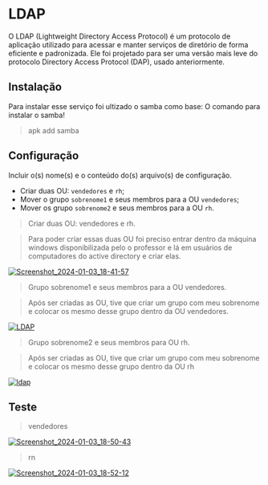 # LDAP
O LDAP (Lightweight Directory Access Protocol) é um protocolo de aplicação utilizado para acessar e manter serviços de diretório de forma eficiente e padronizada. Ele foi projetado para ser uma versão mais leve do protocolo Directory Access Protocol (DAP), usado anteriormente.


## Instalação

Para instalar esse serviço foi ultizado o samba como base:
O comando para instalar o samba!
> apk add samba



## Configuração

Incluir o(s) nome(s) e o conteúdo do(s) arquivo(s) de configuração.

- Criar duas OU: `vendedores` e `rh`;
- Mover o grupo `sobrenome1` e seus membros para a OU `vendedores`;
- Mover os grupo `sobrenome2` e seus membros para a OU `rh`.

> Criar duas OU: vendedores e rh.

>Para poder criar essas duas OU foi preciso entrar dentro da máquina windows disponibilizada pelo o professor e lá em usuários de computadores do active directory e criar elas.


[![Screenshot_2024-01-03_18-41-57](https://i.im.ge/2024/01/04/3XfcU4.Screenshot-2024-01-03-18-41-57.png)](https://im.ge/i/3XfcU4)


> Grupo sobrenome1 e seus membros para a OU vendedores.


> Após ser criadas as OU, tive que criar um grupo com meu sobrenome e colocar os mesmo desse grupo dentro da OU vendedores.

[![LDAP](https://i.im.ge/2024/01/04/3XffOf.LDAP.png)](https://im.ge/i/3XffOf)

> Grupo sobrenome2 e seus membros para OU rh.

> Após ser criadas as OU, tive que criar um grupo com meu sobrenome e colocar os mesmo desse grupo dentro da OU rh

[![ldap](https://i.im.ge/2024/01/04/3XkPiW.ldap.png)](https://im.ge/i/3XkPiW)
## Teste

 > vendedores

[![Screenshot_2024-01-03_18-50-43](https://i.im.ge/2024/01/04/3XzsJL.Screenshot-2024-01-03-18-50-43.png)](https://im.ge/i/3XzsJL)

> rn

[![Screenshot_2024-01-03_18-52-12](https://i.im.ge/2024/01/04/3XzDNx.Screenshot-2024-01-03-18-52-12.png)](https://im.ge/i/3XzDNx)
